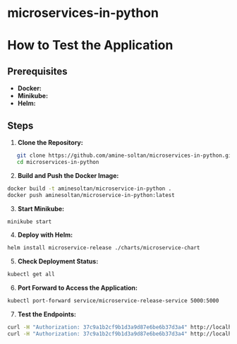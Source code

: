 # microservices-in-python


# How to Test the Application
## Prerequisites
* **Docker:** 
* **Minikube:** 
* **Helm:**
  
## Steps

1. **Clone the Repository:**


```bash
   git clone https://github.com/amine-soltan/microservices-in-python.git
   cd microservices-in-python
```

2. **Build and Push the Docker Image:**

```sh
docker build -t aminesoltan/microservice-in-python .
docker push aminesoltan/microservice-in-python:latest
```

3. **Start Minikube:**

```sh
minikube start
```

4. **Deploy with Helm:**

```sh
helm install microservice-release ./charts/microservice-chart
```

5. **Check Deployment Status:**

```sh
kubectl get all
```

6. **Port Forward to Access the Application:**

```sh
kubectl port-forward service/microservice-release-service 5000:5000
```

7. **Test the Endpoints:**

```sh
curl -H "Authorization: 37c9a1b2cf9b1d3a9d87e6be6b37d3a4" http://localhost:5000/current-price
curl -H "Authorization: 37c9a1b2cf9b1d3a9d87e6be6b37d3a4" http://localhost:5000/averages
```
